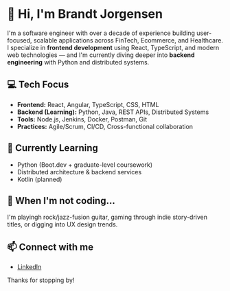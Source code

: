 # 👋 Hi, I'm Brandt Jorgensen

I'm a software engineer with over a decade of experience building user-focused, scalable applications across FinTech, Ecommerce, and Healthcare. I specialize in **frontend development** using React, TypeScript, and modern web technologies — and I'm currently diving deeper into **backend engineering** with Python and distributed systems.

## 💻 Tech Focus
- **Frontend:** React, Angular, TypeScript, CSS, HTML
- **Backend (Learning):** Python, Java, REST APIs, Distributed Systems
- **Tools:** Node.js, Jenkins, Docker, Postman, Git
- **Practices:** Agile/Scrum, CI/CD, Cross-functional collaboration

## 🌱 Currently Learning
- Python (Boot.dev + graduate-level coursework)
- Distributed architecture & backend services
- Kotlin (planned)

## 🎸 When I'm not coding...
I'm playingh rock/jazz-fusion guitar, gaming through indie story-driven titles, or digging into UX design trends.

## 📫 Connect with me
- [LinkedIn](https://www.linkedin.com/in/brandtjorgensen)
  
Thanks for stopping by!
